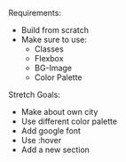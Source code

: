 Requirements:
- Build from scratch
- Make sure to use:
    - Classes
    - Flexbox
    - BG-Image
    - Color Palette

Stretch Goals:
- Make about own city
- Use different color palette
- Add google font
- Use :hover
- Add a new section